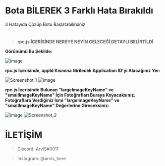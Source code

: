 # Bota BİLEREK 3 Farklı Hata Bırakıldı
3 Hatayıda Çözüp Botu Başlatabilirsiniz

# 
> **rpc.js İÇERİSİNDE NEREYE NEYİN GELECEĞİ DETAYLI BELİRTİLDİ**

__Görünümü Bu Şekilde:__

![image](https://user-images.githubusercontent.com/69751083/164498277-80ac3c0b-1477-4516-9589-e3225094c4f4.png)

__rpc.js İçerisinde, appId Kısmına Girilecek Application ID'yi Alacağınız Yer:__

![Screenshot_1](https://user-images.githubusercontent.com/69751083/197006576-283063b0-1cd2-405b-b376-0010bb82cea0.png)
![image](https://user-images.githubusercontent.com/69751083/164500144-73a382c7-3a55-40c0-8b34-16e6216e655e.png)

__rpc.js İçerisinde Bulunan "largeImageKeyName" ve "smallImageKeyName" İçin Fotoğrafları Buraya Koyacaksınız. Fotoğraflara Verdiğiniz İsmi "largeImageKeyName" ve "smallImageKeyName" Değerlerine Gireceksiniz:__

![image](https://user-images.githubusercontent.com/69751083/164499206-7f385032-5d50-4c91-8113-7c01b9af7d87.png)
![Screenshot_2](https://user-images.githubusercontent.com/69751083/197007432-8e4cbd7e-6990-41b3-8434-d3d63eaa9222.png)


# İLETİŞİM
> Discord: ArviS#0011

> İnstagram: @arvis_here

